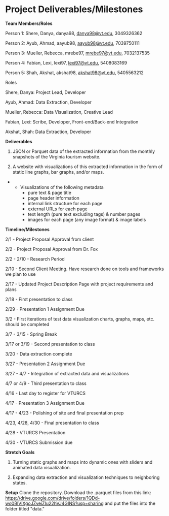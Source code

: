 #
# Project Deliverables/Milestones

**Team Members/Roles**

Person 1: Shere, Danya, danya98, danya98@vt.edu, 3049326362

Person 2: Ayub, Ahmad, aayub98, aayub98@vt.edu, 7039750111

Person 3: Mueller, Rebecca, mrebe97, mrebe97@vt.edu, 7032137535

Person 4: Fabian, Lexi, lexi97, lexi97@vt.edu, 5408083169

Person 5: Shah, Akshat, akshat98, akshat98@vt.edu, 5405563212

Roles

Shere, Danya: Project Lead, Developer

Ayub, Ahmad: Data Extraction, Developer

Mueller, Rebecca: Data Visualization, Creative Lead

Fabian, Lexi: Scribe, Developer, Front-end/Back-end Integration

Akshat, Shah: Data Extraction, Developer

**Deliverables**

1) JSON or Parquet data of the extracted information from the monthly snapshots of the Virginia tourism website.

2) A website with visualizations of this extracted information in the form of static line graphs, bar graphs, and/or maps.

-
  - Visualizations of the following metadata
    - pure text &amp; page title
    - page header information
    - internal link structure for each page
    - external URLs for each page
    - text length (pure text excluding tags) &amp; number pages
    - images for each page (any image format) &amp; image labels

**Timeline/Milestones**

2/1 - Project Proposal Approval from client

2/2 - Project Proposal Approval from Dr. Fox

2/2 - 2/10 - Research Period

2/10 - Second Client Meeting. Have research done on tools and frameworks we plan to use

2/17 - Updated Project Description Page with project requirements and plans

2/18 - First presentation to class

2/29 - Presentation 1 Assignment Due

3/2 - First iterations of test data visualization charts, graphs, maps, etc. should be completed

3/7 - 3/15 - Spring Break

3/17 or 3/19 - Second presentation to class

3/20 - Data extraction complete

3/27 - Presentation 2 Assignment Due

3/27 - 4/7 - Integration of extracted data and visualizations

4/7 or 4/9 - Third presentation to class

4/16 - Last day to register for VTURCS

4/17 - Presentation 3 Assignment Due

4/17 - 4/23 - Polishing of site and final presentation prep

4/23, 4/28, 4/30 - Final presentation to class

4/28 - VTURCS Presentation

4/30 - VTURCS Submission due

**Stretch Goals**

1) Turning static graphs and maps into dynamic ones with sliders and animated data visualization.

2) Expanding data extraction and visualization techniques to neighboring states.

**Setup**
Clone the repository.
Download the .parquet files from this link: https://drive.google.com/drive/folders/1QDd-wo0BlVlXgoJZveiZIu22hVJ4GINS?usp=sharing and put the files into the folder titled "data."
